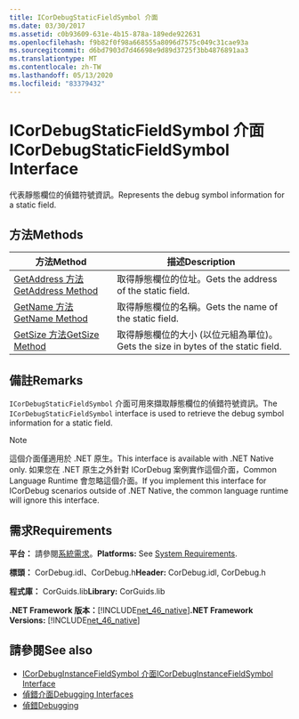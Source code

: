 ```yaml
---
title: ICorDebugStaticFieldSymbol 介面
ms.date: 03/30/2017
ms.assetid: c0b93609-631e-4b15-878a-189ede922631
ms.openlocfilehash: f9b82f0f98a668555a8096d7575c049c31cae93a
ms.sourcegitcommit: d6bd7903d7d46698e9d89d3725f3bb4876891aa3
ms.translationtype: MT
ms.contentlocale: zh-TW
ms.lasthandoff: 05/13/2020
ms.locfileid: "83379432"
---
```

# <a name="icordebugstaticfieldsymbol-interface"></a><span data-ttu-id="6d8fb-102">ICorDebugStaticFieldSymbol 介面</span><span class="sxs-lookup"><span data-stu-id="6d8fb-102">ICorDebugStaticFieldSymbol Interface</span></span>
<span data-ttu-id="6d8fb-103">代表靜態欄位的偵錯符號資訊。</span><span class="sxs-lookup"><span data-stu-id="6d8fb-103">Represents the debug symbol information for a static field.</span></span>  
  
## <a name="methods"></a><span data-ttu-id="6d8fb-104">方法</span><span class="sxs-lookup"><span data-stu-id="6d8fb-104">Methods</span></span>  
  
|<span data-ttu-id="6d8fb-105">方法</span><span class="sxs-lookup"><span data-stu-id="6d8fb-105">Method</span></span>|<span data-ttu-id="6d8fb-106">描述</span><span class="sxs-lookup"><span data-stu-id="6d8fb-106">Description</span></span>|  
|------------|-----------------|  
|[<span data-ttu-id="6d8fb-107">GetAddress 方法</span><span class="sxs-lookup"><span data-stu-id="6d8fb-107">GetAddress Method</span></span>](icordebugstaticfieldsymbol-getaddress-method.md)|<span data-ttu-id="6d8fb-108">取得靜態欄位的位址。</span><span class="sxs-lookup"><span data-stu-id="6d8fb-108">Gets the address of the static field.</span></span>|  
|[<span data-ttu-id="6d8fb-109">GetName 方法</span><span class="sxs-lookup"><span data-stu-id="6d8fb-109">GetName Method</span></span>](icordebugstaticfieldsymbol-getname-method.md)|<span data-ttu-id="6d8fb-110">取得靜態欄位的名稱。</span><span class="sxs-lookup"><span data-stu-id="6d8fb-110">Gets the name of the static field.</span></span>|  
|[<span data-ttu-id="6d8fb-111">GetSize 方法</span><span class="sxs-lookup"><span data-stu-id="6d8fb-111">GetSize Method</span></span>](icordebugstaticfieldsymbol-getsize-method.md)|<span data-ttu-id="6d8fb-112">取得靜態欄位的大小 (以位元組為單位)。</span><span class="sxs-lookup"><span data-stu-id="6d8fb-112">Gets the size in bytes of the static field.</span></span>|  
  
## <a name="remarks"></a><span data-ttu-id="6d8fb-113">備註</span><span class="sxs-lookup"><span data-stu-id="6d8fb-113">Remarks</span></span>  
 <span data-ttu-id="6d8fb-114">`ICorDebugStaticFieldSymbol` 介面可用來擷取靜態欄位的偵錯符號資訊。</span><span class="sxs-lookup"><span data-stu-id="6d8fb-114">The `ICorDebugStaticFieldSymbol` interface is used to retrieve the debug symbol information for a static field.</span></span>  
  
> [!NOTE]
> <span data-ttu-id="6d8fb-115">這個介面僅適用於 .NET 原生。</span><span class="sxs-lookup"><span data-stu-id="6d8fb-115">This interface is available with .NET Native only.</span></span> <span data-ttu-id="6d8fb-116">如果您在 .NET 原生之外針對 ICorDebug 案例實作這個介面，Common Language Runtime 會忽略這個介面。</span><span class="sxs-lookup"><span data-stu-id="6d8fb-116">If you implement this interface for ICorDebug scenarios outside of .NET Native, the common language runtime will ignore this interface.</span></span>  
  
## <a name="requirements"></a><span data-ttu-id="6d8fb-117">需求</span><span class="sxs-lookup"><span data-stu-id="6d8fb-117">Requirements</span></span>  
 <span data-ttu-id="6d8fb-118">**平台：** 請參閱[系統需求](../../get-started/system-requirements.md)。</span><span class="sxs-lookup"><span data-stu-id="6d8fb-118">**Platforms:** See [System Requirements](../../get-started/system-requirements.md).</span></span>  
  
 <span data-ttu-id="6d8fb-119">**標頭：** CorDebug.idl、CorDebug.h</span><span class="sxs-lookup"><span data-stu-id="6d8fb-119">**Header:** CorDebug.idl, CorDebug.h</span></span>  
  
 <span data-ttu-id="6d8fb-120">**程式庫：** CorGuids.lib</span><span class="sxs-lookup"><span data-stu-id="6d8fb-120">**Library:** CorGuids.lib</span></span>  
  
 <span data-ttu-id="6d8fb-121">**.NET Framework 版本：**[!INCLUDE[net_46_native](../../../../includes/net-46-native-md.md)]</span><span class="sxs-lookup"><span data-stu-id="6d8fb-121">**.NET Framework Versions:** [!INCLUDE[net_46_native](../../../../includes/net-46-native-md.md)]</span></span>  
  
## <a name="see-also"></a><span data-ttu-id="6d8fb-122">請參閱</span><span class="sxs-lookup"><span data-stu-id="6d8fb-122">See also</span></span>

- [<span data-ttu-id="6d8fb-123">ICorDebugInstanceFieldSymbol 介面</span><span class="sxs-lookup"><span data-stu-id="6d8fb-123">ICorDebugInstanceFieldSymbol Interface</span></span>](icordebuginstancefieldsymbol-interface.md)
- [<span data-ttu-id="6d8fb-124">偵錯介面</span><span class="sxs-lookup"><span data-stu-id="6d8fb-124">Debugging Interfaces</span></span>](debugging-interfaces.md)
- [<span data-ttu-id="6d8fb-125">偵錯</span><span class="sxs-lookup"><span data-stu-id="6d8fb-125">Debugging</span></span>](index.md)
